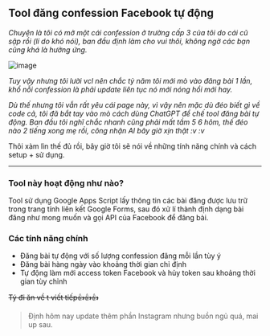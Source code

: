 ## Tool đăng confession Facebook tự động

*Chuyện là tôi có mở một cái confession ở trường cấp 3 của tôi do cái cũ sập rồi (lí do khó nói), ban đầu định làm cho vui thôi, không ngờ các bạn cũng khá là hưởng ứng.*

![image](https://github.com/user-attachments/assets/899ae583-7d92-4b6c-a7eb-4164b6a45be0)

*Tuy vậy nhưng tôi lười vcl nên chắc tỷ năm tôi mới mò vào đăng bài 1 lần, khổ nỗi confession là phải update liên tục nó mới nóng hổi mới hay.*

*Dù thế nhưng tôi vẫn rất yêu cái page này, vì vậy nên mặc dù đéo biết gì về code cả, tôi đã bắt tay vào mò cách dùng ChatGPT để chế tool đăng bài tự động. Ban đầu tôi nghĩ chắc nhanh cũng phải mất tầm 5 6 hôm, thế đéo nào 2 tiếng xong mẹ rồi, công nhận AI bây giờ xịn thật :v :v*

Thôi xàm lìn thế đủ rồi, bây giờ tôi sẽ nói về những tính năng chính và cách setup + sử dụng.

----------------------------------------

### Tool này hoạt động như nào?

Tool sử dụng Google Apps Script lấy thông tin các bài đăng được lưu trữ trong trang tính liên kết Google Forms, sau đó xử lí thành định dạng bài đăng như mong muốn và gọi API của Facebook để đăng bài.

### Các tính năng chính

- Đăng bài tự động với số lượng confession đăng mỗi lần tùy ý
- Đăng bài hàng ngày vào khoảng thời gian chỉ định
- Tự động làm mới access token Facebook và hủy token sau khoảng thời gian tùy chỉnh

~~Tý đi ăn về t viết tiếp👍👍👍~~
> Định hôm nay update thêm phần Instagram nhưng buồn ngủ quá, mai up sau.
